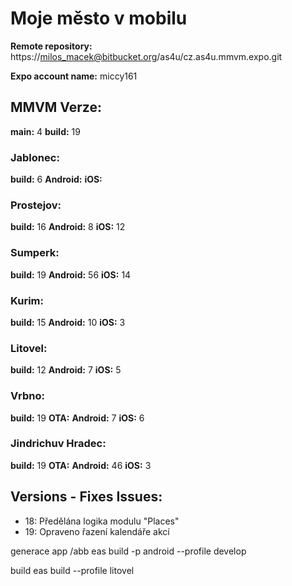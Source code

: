 # Moje město v mobilu

**Remote repository:** https://milos_macek@bitbucket.org/as4u/cz.as4u.mmvm.expo.git

**Expo account name:** miccy161

## MMVM Verze:

**main:** 4
**build:** 19

### Jablonec:

**build:** 6
**Android:**
**iOS:**

### Prostejov:

**build:** 16
**Android:** 8
**iOS:** 12

### Sumperk:

**build:** 19
**Android:** 56
**iOS:** 14

### Kurim:

**build:** 15
**Android:** 10
**iOS:** 3

### Litovel:

**build:** 12
**Android:** 7
**iOS:** 5

### Vrbno:

**build:** 19
**OTA:**
**Android:** 7
**iOS:** 6

### Jindrichuv Hradec:

**build:** 19
**OTA:**
**Android:** 46
**iOS:** 3

## Versions - Fixes Issues:

- 18: Předělána logika modulu "Places"
- 19: Opraveno řazení kalendáře akcí


generace app /abb
 eas build -p android --profile develop

 build 
 eas build --profile litovel